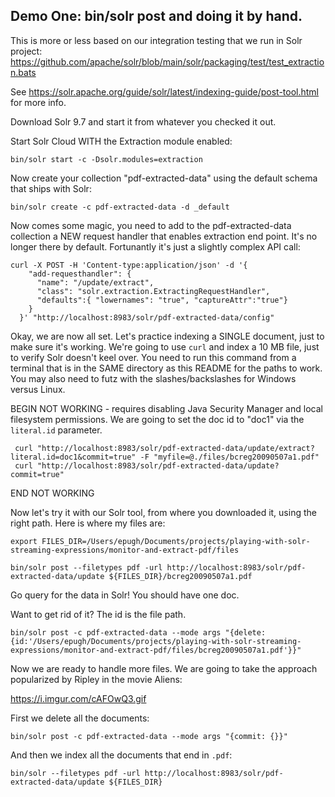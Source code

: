 ## Demo One: bin/solr post and doing it by hand.

This is more or less based on our integration testing that we run in Solr project: https://github.com/apache/solr/blob/main/solr/packaging/test/test_extraction.bats

See https://solr.apache.org/guide/solr/latest/indexing-guide/post-tool.html for more info.

Download Solr 9.7 and start it from whatever you checked it out.

Start Solr Cloud WITH the Extraction module enabled:

```
bin/solr start -c -Dsolr.modules=extraction
```

Now create your collection "pdf-extracted-data" using the default schema that ships with Solr:

```
bin/solr create -c pdf-extracted-data -d _default
```

Now comes some magic, you need to add to the pdf-extracted-data collection a NEW request handler 
that enables extraction end point.  It's no longer there by default.  Fortunantly it's just a slightly complex API call:

```
curl -X POST -H 'Content-type:application/json' -d '{
    "add-requesthandler": {
      "name": "/update/extract",
      "class": "solr.extraction.ExtractingRequestHandler",
      "defaults":{ "lowernames": "true", "captureAttr":"true"}
    }
  }' "http://localhost:8983/solr/pdf-extracted-data/config"
```

Okay, we are now all set.   Let's practice indexing a SINGLE document, just to make sure it's working.
We're going to use `curl` and index a 10 MB file, just to verify Solr doesn't keel over.
You need to run this command from a terminal that is in the SAME directory as this README for the paths to work.
You may also need to futz with the slashes/backslashes for Windows versus Linux.

BEGIN NOT WORKING - requires disabling Java Security Manager and local filesystem permissions.
We are going to set the doc id to "doc1" via the `literal.id` parameter.

```
 curl "http://localhost:8983/solr/pdf-extracted-data/update/extract?literal.id=doc1&commit=true" -F "myfile=@./files/bcreg20090507a1.pdf"
 curl "http://localhost:8983/solr/pdf-extracted-data/update?commit=true"
```
END NOT WORKING

Now let's try it with our Solr tool, from where you downloaded it, using the right path.
Here is where my files are:

```
export FILES_DIR=/Users/epugh/Documents/projects/playing-with-solr-streaming-expressions/monitor-and-extract-pdf/files
```

```
bin/solr post --filetypes pdf -url http://localhost:8983/solr/pdf-extracted-data/update ${FILES_DIR}/bcreg20090507a1.pdf
```

Go query for the data in Solr!  You should have one doc.

Want to get rid of it?  The id is the file path.

```
bin/solr post -c pdf-extracted-data --mode args "{delete: {id:'/Users/epugh/Documents/projects/playing-with-solr-streaming-expressions/monitor-and-extract-pdf/files/bcreg20090507a1.pdf'}}"
```

Now we are ready to handle more files.  We are going to take the approach popularized by Ripley in the movie Aliens:

https://i.imgur.com/cAFOwQ3.gif

First we delete all the documents:

```
bin/solr post -c pdf-extracted-data --mode args "{commit: {}}"
```

And then we index all the documents that end in `.pdf`:

```
bin/solr --filetypes pdf -url http://localhost:8983/solr/pdf-extracted-data/update ${FILES_DIR}
```
